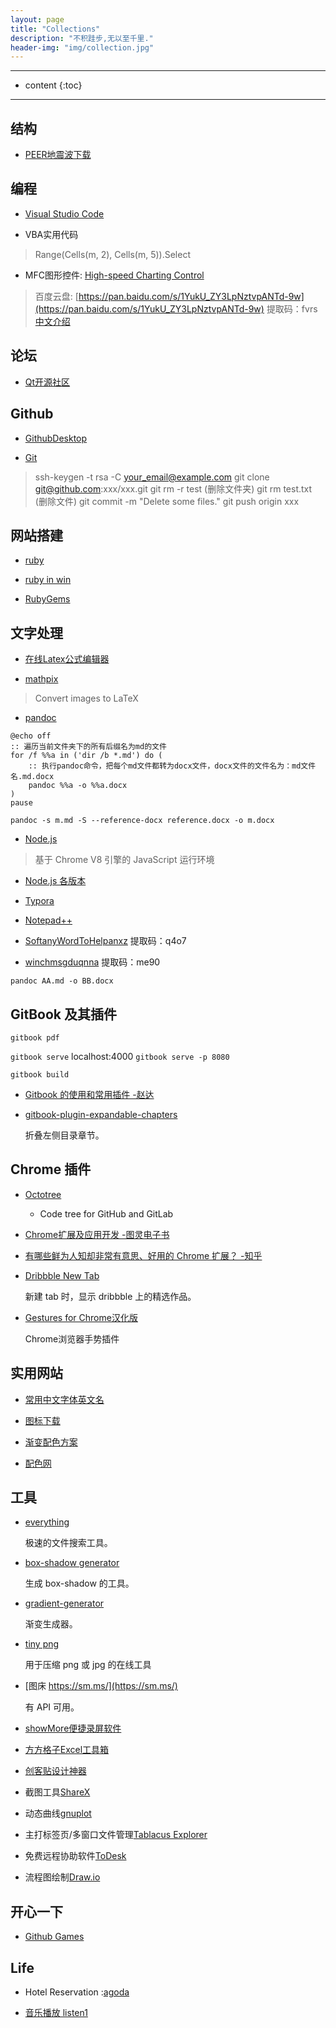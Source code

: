 ```yaml
---
layout: page
title: "Collections"
description: "不积跬步,无以至千里."
header-img: "img/collection.jpg"
---
```


---

* content
{:toc}

---

## 结构

* [PEER地震波下载](https://ngawest2.berkeley.edu/)

## 编程

* [Visual Studio Code](https://code.visualstudio.com/)

* VBA实用代码

> Range(Cells(m, 2), Cells(m, 5)).Select

* MFC图形控件: [High-speed Charting Control](https://www.codeproject.com/Articles/14075/High-speed-Charting-Control)

> 百度云盘: [https://pan.baidu.com/s/1YukU_ZY3LpNztvpANTd-9w](https://pan.baidu.com/s/1YukU_ZY3LpNztvpANTd-9w) 提取码：fvrs
> [中文介绍](https://blog.csdn.net/czyt1988/article/details/8740500)

## 论坛

* [Qt开源社区](http://www.qter.org/)

## Github

* [GithubDesktop](https://desktop.github.com/)

* [Git](https://git-scm.com/)

> ssh-keygen -t rsa -C <your_email@example.com>
> git clone git@github.com:xxx/xxx.git
> git rm -r test (删除文件夹)
> git rm test.txt (删除文件)
> git commit -m "Delete some files."
> git push origin xxx

## 网站搭建

* [ruby](https://www.ruby-lang.org/en/downloads/)

* [ruby in win](https://rubyinstaller.org/downloads/)

* [RubyGems](http://rubygems.org/pages/download)

## 文字处理

* [在线Latex公式编辑器](https://www.codecogs.com/latex/eqneditor.php)

* [mathpix](https://mathpix.com/)

> Convert images to LaTeX

* [pandoc](https://github.com/jgm/pandoc/releases)

```多个文件批量转换
@echo off
:: 遍历当前文件夹下的所有后缀名为md的文件
for /f %%a in ('dir /b *.md') do (
    :: 执行pandoc命令，把每个md文件都转为docx文件，docx文件的文件名为：md文件名.md.docx
    pandoc %%a -o %%a.docx
)
pause
```

`pandoc -s m.md -S --reference-docx reference.docx -o m.docx`

* [Node.js](https://nodejs.org/en/download/)
> 基于 Chrome V8 引擎的 JavaScript 运行环境

* [Node.js 各版本](https://nodejs.org/dist/)

* [Typora](https://typora.io/#windows)

* [Notepad++](https://notepad-plus-plus.org/)

* [SoftanyWordToHelpanxz](https://pan.baidu.com/s/1b34xdPWt63moOGs4e5ofOg) 提取码：q4o7 

* [winchmsgduqnna](https://pan.baidu.com/s/1mBlxOe9Ql6VD_-n-U-BYVA) 提取码：me90 

` pandoc AA.md -o BB.docx `

## GitBook 及其插件

` gitbook pdf `

` gitbook serve ` localhost:4000 `gitbook serve -p 8080`

` gitbook build `

* [Gitbook 的使用和常用插件 -赵达](http://zhaoda.net/2015/11/09/gitbook-plugins/)
* [gitbook-plugin-expandable-chapters](https://plugins.gitbook.com/plugin/expandable-chapters)

    折叠左侧目录章节。

    <!-- ![](http://ww4.sinaimg.cn/large/7011d6cfjw1f08kmplbj1j20gn05l0tk.jpg) -->

## Chrome 插件
- [Octotree](https://chrome.google.com/webstore/detail/octotree/bkhaagjahfmjljalopjnoealnfndnagc)

    - Code tree for GitHub and GitLab

* [Chrome扩展及应用开发 -图灵电子书](http://www.ituring.com.cn/minibook/950)

* [有哪些鲜为人知却非常有意思、好用的 Chrome 扩展？ -知乎](https://www.zhihu.com/question/23228162#answer-28057391)
* [Dribbble New Tab](https://chrome.google.com/webstore/detail/dribbble-new-tab/hmhjbefkpednjogghoibpejdmemkinbn)

    新建 tab 时，显示 dribbble 上的精选作品。

* [Gestures for Chrome汉化版](https://www.chromefor.com/crxmouse-chrome-gestures_v3-2-0/)

    Chrome浏览器手势插件

## 实用网站

* [常用中文字体英文名](http://www.ftizi5.com/wenhua/wenzi/3.html)

* [图标下载](https://www.easyicon.net/)

* [渐变配色方案](http://www.tuyiyi.com/se/)

* [配色网](http://www.peise.net/)

## 工具

* [everything](http://xiazai.sogou.com/detail/34/0/-6579285700090586392.html?e=1970)

    极速的文件搜索工具。

* [box-shadow generator](http://www.cssmatic.com/box-shadow)

    生成 box-shadow 的工具。

* [gradient-generator](http://www.cssmatic.com/gradient-generator)

    渐变生成器。

* [tiny png](https://tinypng.com/)

    用于压缩 png 或 jpg 的在线工具

* [图床 https://sm.ms/](https://sm.ms/)

    有 API 可用。

* [showMore便捷录屏软件](https://showmore.com/)

* [方方格子Excel工具箱](http://ffcell.com/)

* [创客贴设计神器](https://www.chuangkit.com/)

* 截图工具[ShareX](https://getsharex.com/)

* 动态曲线[gnuplot](http://www.gnuplot.info/)

* 主打标签页/多窗口文件管理[Tablacus Explorer](https://tablacus.github.io/explorer_en.html)

* 免费远程协助软件[ToDesk](https://www.todesk.com/)

* 流程图绘制[Draw.io](https://app.diagrams.net/)

## 开心一下

* [Github Games](https://likexia.gitee.io/game/index.html)

## Life

* Hotel Reservation :[agoda](https://www.agoda.com/)

* [音乐播放 listen1](http://listen1.github.io/listen1/)

